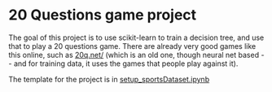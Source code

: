 # 20 Questions game project

The goal of this project is to use scikit-learn to train a decision tree, and use that to play a 20 questions game. There are already very good games like this online, such as [20q.net/](http://20q.net/) (which is an old one, though neural net based -- and for training data, it uses the games that people play against it).

The template for the project is in [setup_sportsDataset.ipynb](setup_sportsDataset.ipynb)
